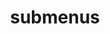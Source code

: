 ---
layout: page
title: submenus
nav: false
nav_order: 6
dropdown: true
children: 
    - title: publications
      permalink: /publications/
    - title: divider
#    - title: projects
#      permalink: /projects/
#    - title: hobbies
#      permalink: /hobbies/
---